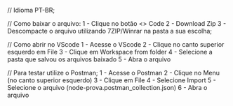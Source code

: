 // Idioma PT-BR;

// Como baixar o arquivo:
1 - Clique no botão <> Code 
2 - Download Zip
3 - Descompacte o arquivo utilizando 7ZIP/Winrar na pasta a sua escolha;

// Como abrir no VScode
1 - Acesse o VScode
2 - Clique no canto superior esquerdo em File
3 - Clique em Workspace from folder
4 - Selecione a pasta que salvou os arquivos baixado
5 - Abra o arquivo

// Para testar utilize o Postman;
1 - Acesse o Postman
2 - Clique no Menu (no canto superior esquerdo)
3 - Clique em File
4 - Selecione Import
5 - Selecione o arquivo (node-prova.postman_collection.json)
6 - Abra o arquivo
